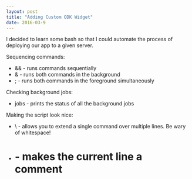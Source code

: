 ```yaml
---
layout: post
title: "Adding Custom ODK Widget"
date: 2016-03-9
---
```


I decided to learn some bash so that I could automate the process of deploying our app to a given server. 

Sequencing commands:
* &&  -  runs commands sequentially
* &  -  runs both commands in the background
* ;  -  runs both commands in the foreground simultaneously

Checking background jobs:
* jobs  -  prints the status of all the background jobs

Making the script look nice:
* \  -  allows you to extend a single command over multiple lines. Be wary of whitespace!
* #  -  makes the current line a comment
